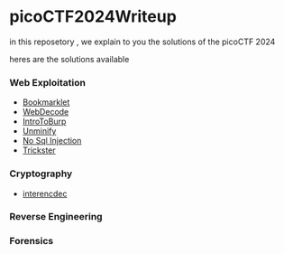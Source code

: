 # picoCTF2024Writeup

in this reposetory , we explain to you the solutions of the picoCTF 2024

heres are the solutions available

### Web Exploitation
* [Bookmarklet](./Web%20Exploitation/Bookmarklet.md)
* [WebDecode](./Web%20Exploitation/WebDecode.md)
* [IntroToBurp](./Web%20Exploitation/IntroToBurp.md)
* [Unminify](./Web%20Exploitation/Unminify.md)
* [No Sql Injection](./Web%20Exploitation/No%20Sql%20Injection.md)
* [Trickster](./Web%20Exploitation/Trickster.md)
### Cryptography
* [interencdec](./Cryptography/interencdec.md)

### Reverse Engineering

### Forensics
